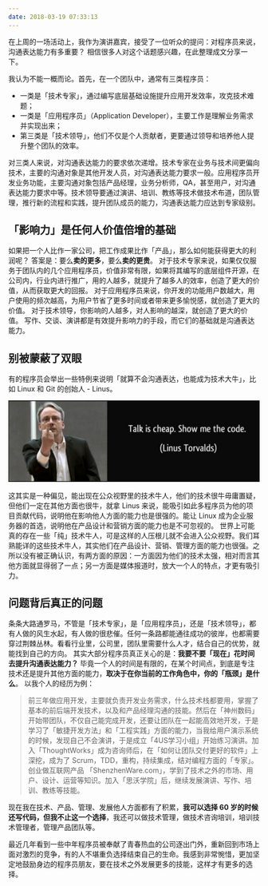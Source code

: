 ```yaml
---
date: 2018-03-19 07:33:13
---
```

在上周的一场活动上，我作为演讲嘉宾，接受了一位听众的提问：对程序员来说，沟通表达能力有多重要？
相信很多人对这个话题感兴趣，在此整理成文分享一下。

我认为不能一概而论。首先，在一个团队中，通常有三类程序员：
* 一类是「技术专家」，通过编写底层基础设施提升应用开发效率，攻克技术难题；
* 一类是「应用程序员」（Application Developer），主要工作是理解业务需求并实现出来；
* 第三类是「技术领导」，他们不仅是个人贡献者，更要通过领导和培养他人提升整个团队的效率。

对三类人来说，对沟通表达能力的要求依次递增。技术专家在业务与技术间更偏向技术，主要的沟通对象是其他开发人员，对沟通表达能力要求一般。应用程序员开发业务功能，主要沟通对象包括产品经理，业务分析师，QA，甚至用户，对沟通表达能力要求中等。技术领导要通过演讲、培训、教练等技术做技术布道，团队管理，推行新的流程和实践，提升团队成员的能力，沟通表达能力应达到专家级别。

## 「影响力」是任何人价值倍增的基础
如果把一个人比作一家公司，把工作成果比作「产品」，那么如何能获得更大的利润呢？
答案是：要么**卖的更多**，要么**卖的更贵**。
对于技术专家来说，如果仅仅服务于团队内的几个应用程序员，价值非常有限，如果将其编写的底层组件开源，在公司内，行业内进行推广，用的人越多，就提升了越多人的效率，创造了更大的价值，从而获取更大的回报。
对于应用程序员来说，你开发的功能用户数越大，用户使用的频次越高，为用户节省了更多时间或者带来更多愉悦感，就创造了更大的价值。
对于技术领导，你影响的人越多，对人影响的越深，就创造了更大的价值。
写作、交谈、演讲都是有效提升影响力的手段，而它们的基础就是沟通表达能力。

## 别被蒙蔽了双眼
有的程序员会举出一些特例来说明「就算不会沟通表达，也能成为技术大牛」，比如 Linux 和 Git 的创始人 - Linus。

![](./_image/2018-03-19-10-06-05.jpg)

这其实是一种偏见，能出现在公众视野里的技术牛人，他们的技术很牛毋庸置疑，但他们一定在其他方面也很牛，就拿 Linus 来说，能吸引如此多程序员为他的项目贡献代码，说明他在影响他人方面的能力也是很强的。能让 Linux 成为企业服务器的首选，说明他在产品设计和营销方面的能力也是不可忽视的。
世界上可能真的存在一些「纯」技术牛人，可是这样的人压根儿就不会进入公众视野。我们耳熟能详的这些技术牛人，其实他们在产品设计、营销、管理方面的能力也很强。之所以没有被正确认识，有两方面的原因：一方面因为他们的技术太强，相对而言其他方面就显得弱了一点；另一方面是媒体报道时，放大一个人的特点，才更有吸引力。

## 问题背后真正的问题
条条大路通罗马，不管是「技术专家」，是「应用程序员」，还是「技术领导」，都有人做的风生水起，有人做的很悲催。任何一条路都能通往成功的彼岸，也都需要穿过荆棘丛林。看看行业里，公司里，团队里需要什么人才，结合自己的优势，就能找到自己的方向。
其实大部分程序员真正关心的是：**我要不要「现在」花时间去提升沟通表达能力？**
毕竟一个人的时间是有限的，在某个时间点，到底是专注技术还是提升其他方面的能力，**取决于在你当前的工作角色中，你的「瓶颈」是什么**。
以我个人的经历为例：
>前三年做应用开发，主要就负责开发业务需求，什么技术栈都要用，掌握了基本的前后端开发技术，以及和产品经理沟通的技能。然后在「神州数码」开始带团队，不仅自己能完成开发，还要让团队在一起能高效地开发，于是学习了「敏捷开发方法」和「工程实践」方面的能力，当我给用户演示系统的时候，发现自己不会演讲，于是成立「4US学习小组」开始练习演讲。加入「ThoughtWorks」成为咨询师后，在「如何让团队交付更好的软件」上深挖，成为了 Scrum，TDD，重构，持续集成，结对编程方面的「专家」。创业做互联网产品 「ShenzhenWare.com」，学到了技术之外的市场、用户、设计、运营等知识。加入「思沃学院」后，继续发展演讲、写作、培训、教练等技能。

现在我在技术、产品、管理、发展他人方面都有了积累，**我可以选择 60 岁的时候还写代码，但我不止这一个选择**，我还可以做技术管理，做技术咨询培训，培训技术管理者，管理产品团队等。

最近几年看到一些中年程序员被奉献了青春热血的公司逐出门外，重新回到市场上面对激烈的竞争，有的人不堪重负选择结束自己的生命。我感到非常惋惜，更加坚定地鼓励身边的程序员朋友，要在技术之外发展更多的技能，这样才有更多的选择。